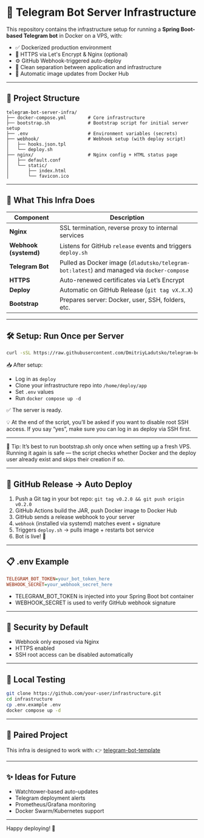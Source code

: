 # 🧱 Telegram Bot Server Infrastructure

This repository contains the infrastructure setup for running a **Spring Boot-based Telegram bot** in Docker on a VPS, with:

- ✅ Dockerized production environment
- 🔐 HTTPS via Let's Encrypt & Nginx (optional)
- ⚙️ GitHub Webhook-triggered auto-deploy
- 🐳 Clean separation between application and infrastructure
- 🔄 Automatic image updates from Docker Hub

---

## 📂 Project Structure
```
telegram-bot-server-infra/
├── docker-compose.yml        # Core infrastructure
├── bootstrap.sh              # Bootstrap script for initial server setup
├── .env                      # Environment variables (secrets)
├── webhook/                  # Webhook setup (with deploy script)
│   ├── hooks.json.tpl
│   └── deploy.sh
├── nginx/                    # Nginx config + HTML status page
│   ├── default.conf
│   └── static/
│       ├── index.html
│       └── favicon.ico
```
---

## 🚀 What This Infra Does

| Component         | Description                                                                               |
|-------------------|-------------------------------------------------------------------------------------------|
| **Nginx**         | SSL termination, reverse proxy to internal services                                       |
| **Webhook (systemd)** | Listens for GitHub `release` events and triggers `deploy.sh`                                  |
| **Telegram Bot**  | Pulled as Docker image (`dladutsko/telegram-bot:latest`) and managed via `docker-compose` |
| **HTTPS**           | Auto-renewed certificates via Let’s Encrypt                                               |
| **Deploy**        | Automatic on GitHub Release (`git tag vX.X.X`)                                              |
| **Bootstrap**     | Prepares server: Docker, user, SSH, folders, etc.           |

---

## 🛠 Setup: Run Once per Server

```bash
curl -sSL https://raw.githubusercontent.com/DmitriyLadutsko/telegram-bot-server-infra/main/bootstrap.sh | bash
```

📥 After setup:
- Log in as `deploy`
- Clone your infrastructure repo into `/home/deploy/app`
- Set `.env` values
- Run `docker compose up -d`

✅ The server is ready.

💡 At the end of the script, you’ll be asked if you want to disable root SSH access. If you say “yes”, make sure you can log in as deploy via SSH first.

---

📌 Tip: It’s best to run bootstrap.sh only once when setting up a fresh VPS. Running it again is safe — the script checks whether Docker and the deploy user already exist and skips their creation if so.

---

## 🔁 GitHub Release → Auto Deploy
1. Push a Git tag in your bot repo: `git tag v0.2.0 && git push origin v0.2.0`
2. GitHub Actions build the JAR, push Docker image to Docker Hub
3. GitHub sends a release webhook to your server
4. `webhook` (installed via systemd) matches event + signature
5. Triggers `deploy.sh` → pulls image + restarts bot service
6. Bot is live! 🚀

---

## 📋 .env Example
```ini
TELEGRAM_BOT_TOKEN=your_bot_token_here
WEBHOOK_SECRET=your_webhook_secret_here
```
- TELEGRAM_BOT_TOKEN is injected into your Spring Boot bot container
- WEBHOOK_SECRET is used to verify GitHub webhook signature

---

## 🔐 Security by Default
- Webhook only exposed via Nginx
- HTTPS enabled
- SSH root access can be disabled automatically

---

## 🔧 Local Testing
```bash
git clone https://github.com/your-user/infrastructure.git
cd infrastructure
cp .env.example .env
docker compose up -d
```
---

## 🤝 Paired Project
This infra is designed to work with: 👉 [telegram-bot-template](https://github.com/DmitriyLadutsko/telegram-bot-template)

---

## ✨ Ideas for Future
- Watchtower-based auto-updates
- Telegram deployment alerts
- Prometheus/Grafana monitoring
- Docker Swarm/Kubernetes support

---

Happy deploying! 🎉
